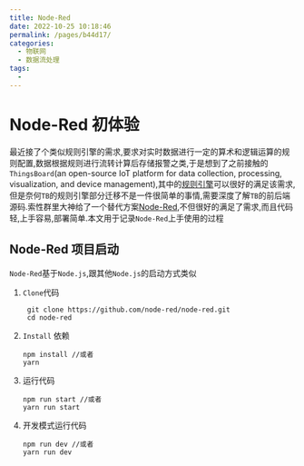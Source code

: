 ```yaml
---
title: Node-Red
date: 2022-10-25 10:18:46
permalink: /pages/b44d17/
categories:
  - 物联网
  - 数据流处理
tags:
  -  
---
```

# Node-Red 初体验

​	最近接了个类似规则引擎的需求,要求对实时数据进行一定的算术和逻辑运算的规则配置,数据根据规则进行流转计算后存储报警之类,于是想到了之前接触的`ThingsBoard`(an open-source IoT platform for data collection, processing, visualization, and device management),其中的[规则引擎](https://thingsboard.io/docs/user-guide/rule-engine-2-0/re-getting-started/)可以很好的满足该需求,但是奈何`TB`的规则引擎部分迁移不是一件很简单的事情,需要深度了解`TB`的前后端源码.索性群里大神给了一个替代方案[Node-Red](https://github.com/node-red/node-red),不但很好的满足了需求,而且代码轻,上手容易,部署简单.本文用于记录`Node-Red`上手使用的过程

## Node-Red 项目启动

`Node-Red`基于`Node.js`,跟其他`Node.js`的启动方式类似

1. `Clone`代码

   ```shell
    git clone https://github.com/node-red/node-red.git
    cd node-red
   ```

2. `Install` 依赖

   ```shell
   npm install //或者
   yarn
   ```

3. 运行代码

   ```shell
   npm run start //或者
   yarn run start
   ```

4. 开发模式运行代码

   ```shell
   npm run dev //或者
   yarn run dev
   ```